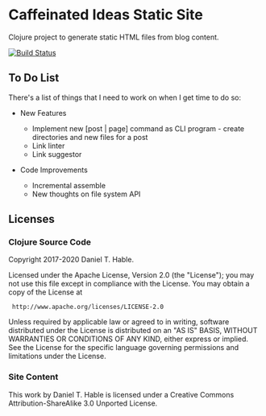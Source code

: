 # Caffeinated Ideas Static Site

Clojure project to generate static HTML files from blog content.

[![Build Status](https://travis-ci.org/dhable/caffeinatedideas.com.svg?branch=master)](https://travis-ci.org/dhable/caffeinatedideas.com)


## To Do List

There's a list of things that I need to work on when I get time to do so:

* New Features
  * Implement new [post | page] command as CLI program - create directories and new files for a post
  * Link linter
  * Link suggestor

* Code Improvements
  * Incremental assemble
  * New thoughts on file system API


## Licenses

### Clojure Source Code

   Copyright 2017-2020 Daniel T. Hable.

   Licensed under the Apache License, Version 2.0 (the "License");
   you may not use this file except in compliance with the License.
   You may obtain a copy of the License at

     http://www.apache.org/licenses/LICENSE-2.0

   Unless required by applicable law or agreed to in writing, software
   distributed under the License is distributed on an "AS IS" BASIS,
   WITHOUT WARRANTIES OR CONDITIONS OF ANY KIND, either express or implied.
   See the License for the specific language governing permissions and
   limitations under the License.

### Site Content

   This work by Daniel T. Hable is licensed under a Creative Commons Attribution-ShareAlike 3.0 Unported License.

